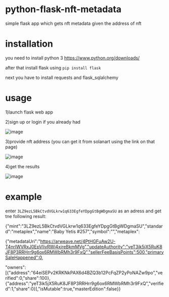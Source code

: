 # python-flask-nft-metadata

simple flask app which gets nft metadata given the address of nft

# installation

you need to install python 3 https://www.python.org/downloads/

after that install flask using `pip install flask`

next you have to install requests and flask_sqlalchemy

# usage 

1)launch flask web app

2)sign up or login if you already had

![image](https://user-images.githubusercontent.com/60815706/198879333-35cb3aa1-a4f3-4359-95a9-178d1aa9467f.png)

3)provide nft address (you can get it from solanart using the link on that page)

![image](https://user-images.githubusercontent.com/60815706/198879389-dfc63221-6219-424a-a345-bd12079845f2.png)

4)get the results

![image](https://user-images.githubusercontent.com/60815706/198879400-1c4c8112-d76d-43ce-b54c-d1c6de4685b0.png)


# example

enter `3LZ9ezL5BkCtvdVGLkrw1q633EgfeYDpgGtBgWDgmaSU` as an adress and get tne following result:

{"mint":"3LZ9ezL5BkCtvdVGLkrw1q633EgfeYDpgGtBgWDgmaSU","standard":"metaplex","name":"Baby Yetis #257","symbol":"","metaplex":

{"metadataUri":"https://arweave.net/4PtHGFuAw2U-T4nrIWVRxJ0EpVIivRWi4xjreBkmMVg","updateAuthority":"yeT3ik5jX5RuK8JF8P3RRHrr9g6ox6RMWbRMh3r9FxQ","sellerFeeBasisPoints":500,"primarySaleHappened":0,

"owners":[{"address":"64eiSEPv2KRKNkPAX6d4BZQ3b12PcFqZP2yPoNAZw9po","verified":0,"share":100},{"address":"yeT3ik5jX5RuK8JF8P3RRHrr9g6ox6RMWbRMh3r9FxQ","verified":1,"share":0}],"isMutable":true,"masterEdition":false}}
